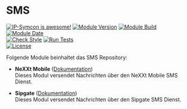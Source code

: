 # SMS

[![IP-Symcon is awesome!](https://img.shields.io/badge/IP--Symcon-5.5-blue.svg)](https://www.symcon.de)
[![Module Version](https://img.shields.io/badge/Module_Version-1.00-blue.svg)]()
[![Module Build](https://img.shields.io/badge/Module_Build-2-blue.svg)]()
[![Module Date](https://img.shields.io/badge/Module_Date-20210514-blue.svg)]()  
[![Check Style](https://github.com/ubittner/SMS/workflows/Check%20Style/badge.svg)](https://github.com/SMS/Sipgate/actions)
[![Run Tests](https://github.com/ubittner/SMS/workflows/Run%20Tests/badge.svg)](https://github.com/SMS/Sipgate/actions)  
[![License](https://img.shields.io/badge/License-CC%20BY--NC--SA%204.0-green.svg)](https://creativecommons.org/licenses/by-nc-sa/4.0/)

Folgende Module beinhaltet das SMS Repository:

- __NeXXt Mobile__ ([Dokumentation](NeXXt%20Mobile))  
  Dieses Modul versendet Nachrichten über den NeXXt Mobile SMS Dienst.  

- __Sipgate__ ([Dokumentation](Sipgate))  
  Dieses Modul versendet Nachrichten über den Sipgate SMS Dienst.